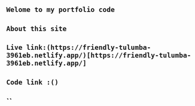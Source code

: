 ## `Welome to my portfolio code`
## `About this site `
## `Live link:(https://friendly-tulumba-3961eb.netlify.app/)[https://friendly-tulumba-3961eb.netlify.app/]`
## `Code link :()`
## ``